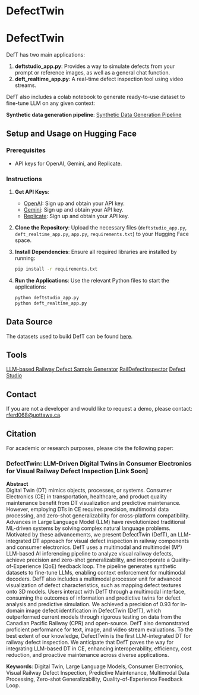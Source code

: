 # DefectTwin

# DefectTwin

DefT has two main applications:
1. **deftstudio_app.py**: Provides a way to simulate defects from your prompt or reference images, as well as a general chat function.
2. **deft_realtime_app.py**: A real-time defect inspection tool using video streams.

DefT also includes a colab notebook to generate ready-to-use dataset to fine-tune LLM on any given context:

**Synthetic data generation pipeline**:
[Synthetic Data Generation Pipeline](https://github.com/turna1/DefectTwin/blob/main/defect_texture__fine_tunellm_with_synthetic_data.ipynb)
## Setup and Usage on Hugging Face

### Prerequisites
- API keys for OpenAI, Gemini, and Replicate.

### Instructions

1. **Get API Keys**:
   - [OpenAI](https://platform.openai.com/signup): Sign up and obtain your API key.
   - [Gemini](https://www.geminisecurity.com/signup): Sign up and obtain your API key.
   - [Replicate](https://replicate.com/signup): Sign up and obtain your API key.

2. **Clone the Repository**: Upload the necessary files (`deftstudio_app.py`, `deft_realtime_app.py`, `app.py`, `requirements.txt`) to your Hugging Face space.

3. **Install Dependencies**: Ensure all required libraries are installed by running:
   ```bash
   pip install -r requirements.txt
   ```

4. **Run the Applications**: Use the relevant Python files to start the applications:
   ```bash
   python deftstudio_app.py
   python deft_realtime_app.py
   ```

## Data Source

The datasets used to build DefT can be found [here](https://github.com/turna1/GenAI-For-Goods/tree/DATASETS-TO-BUILD-RAG-LLM-RAILWAY-DEFECT).

## Tools
[LLM-based Railway Defect Sample Generator](https://huggingface.co/spaces/Rahatara/trainingDefectGgenerator)
[RailDefectInspector](https://huggingface.co/spaces/Rahatara/RailDefectInspector)
[Defect Studio](https://huggingface.co/spaces/Rahatara/LLM_Defect_Analyst)


## Contact

If you are not a developer and would like to request a demo, please contact: [rferd068@uottawa.ca](mailto:rferd068@uottawa.ca).

## Citation

For academic or research purposes, please cite the following paper:

### DefectTwin: LLM-Driven Digital Twins in Consumer Electronics for Visual Railway Defect Inspection [Link Soon]

**Abstract**  
Digital Twin (DT) mimics objects, processes, or systems. Consumer Electronics (CE) in transportation, healthcare, and product quality maintenance benefit from DT visualization and predictive maintenance. However, employing DTs in CE requires precision, multimodal data processing, and zero-shot generalizability for cross-platform compatibility. Advances in Large Language Model (LLM) have revolutionized traditional ML-driven systems by solving complex natural language problems. Motivated by these advancements, we present DefectTwin (DefT), an LLM-integrated DT approach for visual defect inspection in railway components and consumer electronics. DefT uses a multimodal and multimodel (M²) LLM-based AI inferencing pipeline to analyze visual railway defects, achieve precision and zero-shot generalizability, and incorporate a Quality-of-Experience (QoE) feedback loop. The pipeline generates synthetic datasets to fine-tune LLMs, enabling context enforcement for multimodal decoders. DefT also includes a multimodal processor unit for advanced visualization of defect characteristics, such as mapping defect textures onto 3D models. Users interact with DefT through a multimodal interface, consuming the outcomes of information and predictive twins for defect analysis and predictive simulation. We achieved a precision of 0.93 for in-domain image defect identification in DefectTwin (DefT), which outperformed current models through rigorous testing on data from the Canadian Pacific Railway (CPR) and open-source. DefT also demonstrated proficient performance for text, image, and video stream evaluations. To the best extent of our knowledge, DefectTwin is the first LLM-integrated DT for railway defect inspection. We anticipate that DefT paves the way for integrating LLM-based DT in CE, enhancing interoperability, efficiency, cost reduction, and proactive maintenance across diverse applications.

**Keywords**: Digital Twin, Large Language Models, Consumer Electronics, Visual Railway Defect Inspection, Predictive Maintenance, Multimodal Data Processing, Zero-shot Generalizability, Quality-of-Experience Feedback Loop.
